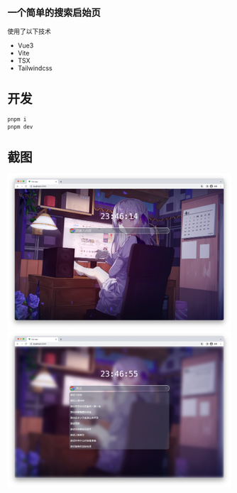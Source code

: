 ## 一个简单的搜索启始页

使用了以下技术

- Vue3
- Vite
- TSX
- Tailwindcss

# 开发

```sh
pnpm i
pnpm dev
```

# 截图

<p align="middle">
<img src="https://github.com/Elmge/search-start-page/blob/master/images/image1.jpg" width="1000" alt="界面" />
<img src="https://github.com/Elmge/search-start-page/blob/master/images/image2.jpg" width="1000" alt="搜索" />
</p>


